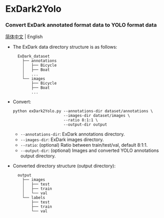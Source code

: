 # ExDark2Yolo
### Convert ExDark annotated format data to YOLO format data
[简体中文](./README.md) | English
  - The ExDark data directory structure is as follows:
    ```text
      ExDark_dataset
        ├── annotations
        │   ├── Bicycle
        │   ├── Boat
        │   ...
        └── images
            ├── Bicycle
            ├── Boat
            ...
    ```
    
  - Convert:
    ```shell
    python exDark2Yolo.py --annotations-dir dataset/annotations \
                          --images-dir dataset/images \
                          --ratio 8:1:1 \
                          --output-dir output
    ```
    - `--annotations-dir`: ExDark annotations directory.
    - `--images-dir`: ExDark images directory.
    - `--ratio`: (optional) Ratio between train/test/val, default 8:1:1.
    - `--output-dir`: (optional) Images and converted YOLO annotations output directory.

  - Converted directory structure (output directory):
    ```text
      output
        ├── images
        │   ├── test
        │   ├── train
        │   └── val
        └── labels
            ├── test
            ├── train
            └── val
    ```